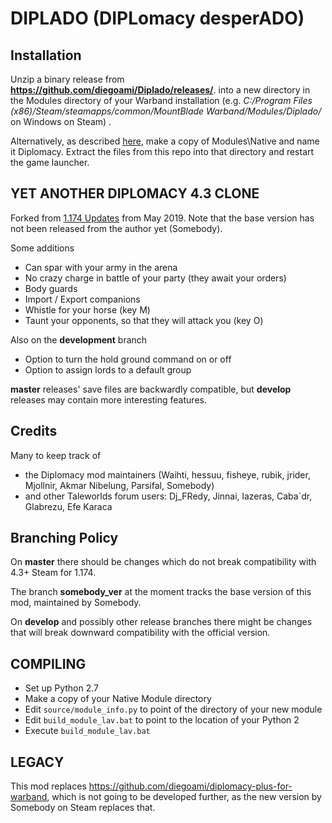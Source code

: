 # DIPLADO (DIPLomacy desperADO) 

## Installation

Unzip a binary release from **https://github.com/diegoami/Diplado/releases/**.
 into a new directory in the Modules directory of your Warband installation (e.g. _C:/Program Files (x86)/Steam/steamapps/common/MountBlade Warband/Modules/Diplado/_ on Windows on Steam) .

Alternatively, as described [here](https://steamcommunity.com/sharedfiles/filedetails/?id=285119009), make a copy of Modules\Native and name it Diplomacy. Extract the files from this repo into that directory and restart the game launcher.

## YET ANOTHER DIPLOMACY 4.3 CLONE

Forked from 
[1.174 Updates](https://steamcommunity.com/workshop/filedetails/discussion/285119009/451850849180281143/) from May 2019.
Note that the base version has not been released from the author yet (Somebody). 

Some additions

* Can spar with your army in the arena
* No crazy charge in battle of your party (they await your orders)
* Body guards
* Import / Export companions
* Whistle for your horse (key M)
* Taunt your opponents, so that they will attack you (key O)

Also on the **development** branch

* Option to turn the hold ground command on or off
* Option to assign lords to a default group

**master** releases' save files are backwardly compatible, but **develop** releases may contain more interesting features.

## Credits

Many to keep track of

* the Diplomacy mod maintainers (Waihti, hessuu, fisheye, rubik, jrider, Mjollnir, Akmar Nibelung, Parsifal, Somebody) 
* and other Taleworlds  forum users: Dj_FRedy, Jinnai, lazeras, Caba`dr, Glabrezu, Efe Karaca


## Branching Policy

On **master** there should be changes which do not break compatibility with 4.3+ Steam for 1.174.

The branch **somebody_ver** at the moment tracks the base version of this mod, maintained by Somebody.

On **develop** and possibly other release branches there might be changes that will break downward compatibility with the official version. 

## COMPILING

* Set up Python 2.7 
* Make a copy of your Native Module directory
* Edit `source/module_info.py` to point of the directory of your new module
* Edit `build_module_lav.bat` to point to the location of your Python 2
* Execute `build_module_lav.bat`

## LEGACY

This mod replaces https://github.com/diegoami/diplomacy-plus-for-warband, which is not going to be developed further, as the new version by Somebody on Steam replaces that.
